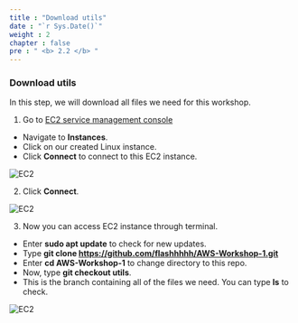 ```yaml
---
title : "Download utils"
date : "`r Sys.Date()`"
weight : 2
chapter : false
pre : " <b> 2.2 </b> "
---
```


### Download utils

In this step, we will download all files we need for this workshop.

1. Go to [EC2 service management console](https://console.aws.amazon.com/ec2/v2/home)
  + Navigate to **Instances**.
  + Click on our created Linux instance.
  + Click **Connect** to connect to this EC2 instance.

![EC2](images/2.prerequisite/25-connect_to_EC2_instance.png)

2. Click **Connect**.

![EC2](images/2.prerequisite/26-connect.png)

3. Now you can access EC2 instance through terminal.
  + Enter **sudo apt update** to check for new updates.
  + Type **git clone https://github.com/flashhhhh/AWS-Workshop-1.git**
  + Enter **cd AWS-Workshop-1** to change directory to this repo.
  + Now, type **git checkout utils**.
  + This is the branch containing all of the files we need. You can type **ls** to check.

![EC2](images/2.prerequisite/27-download_utils.png)